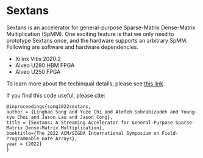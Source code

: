 # Sextans

Sextans is an accelerator for general-purpose Sparse-Matrix Dense-Matrix Multiplication (SpMM). One exciting feature is that we only need to prototype Sextans once, and the hardware supports an arbitrary SpMM. Following are software and hardware dependencies.

+ Xilinx Vitis 2020.2
+ Alveo U280 HBM FPGA
+ Alveo U250 FPGA

To learn more about the techinqual details, please see [this link](https://arxiv.org/abs/2109.11081).


If you find this code useful, please cite:

    @inproceedings{song2022sextans,
    author = {Linghao Song and Yuze Chi and Atefeh Sohrabizadeh and Young-kyu Choi and Jason Lau and Jason Cong},
    title = {Sextans: A Streaming Accelerator for General-Purpose Sparse-Matrix Dense-Matrix Multiplication},
    booktitle={The 2022 ACM/SIGDA International Symposium on Field-Programmable Gate Arrays},
    year = {2022}
    }
